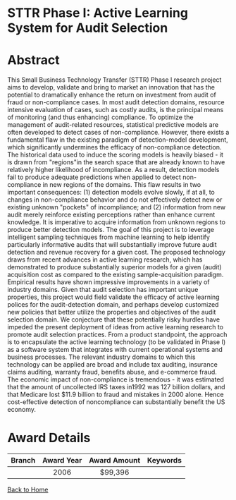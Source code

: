 
STTR Phase I: Active Learning System for Audit Selection
========================================================

# Abstract


This Small Business Technology Transfer (STTR) Phase I research project aims to develop, validate and bring to market an innovation that has the potential to dramatically enhance the return on investment from audit of fraud or non-compliance cases. In most audit detection domains, resource intensive evaluation of cases, such as costly audits, is the principal means of monitoring (and thus enhancing) compliance. To optimize the management of audit-related resources, statistical predictive models are often developed to detect cases of non-compliance. However, there exists a fundamental flaw in the existing paradigm of detection-model development, which significantly undermines the efficacy of non-compliance detection. The historical data used to induce the scoring models is heavily biased - it is drawn from "regions"in the search space that are already known to have relatively higher likelihood of incompliance. As a result, detection models fail to produce adequate predictions when applied to detect non-compliance in new regions of the domains. This flaw results in two important consequences: (1) detection models evolve slowly, if at all, to changes in non-compliance behavior and do not effectively detect new or existing unknown "pockets" of  incompliance; and (2) information from new audit merely reinforce existing perceptions rather than enhance current knowledge. It is imperative to acquire information from unknown regions to produce better detection models. The goal of this project is to leverage intelligent sampling techniques from machine learning to help identify particularly informative audits that will substantially improve future audit detection and revenue recovery for a given cost. The proposed technology draws from recent advances in active learning research, which has demonstrated to produce substantially superior models for a given (audit) acquisition cost as compared to the existing sample-acquisition paradigm. Empirical results have shown impressive improvements in a variety of industry domains. Given that audit selection has important unique properties, this project would field validate the efficacy of active learning polices for the audit-detection domain, and perhaps develop customized new policies that better utilize the properties and objectives of the audit selection domain. We conjecture that these potentially risky hurdles have impeded the present deployment of ideas from active learning research to promote audit selection practices. From a product standpoint, the approach is to encapsulate the active learning technology (to be validated in Phase I) as a software system that integrates with current operational systems and business processes. The relevant industry domains to which this technology can be applied are broad and include tax auditing, insurance claims auditing, warranty fraud, benefits abuse, and e-commerce fraud. The economic impact of non-compliance is tremendous - it was estimated that the amount of uncollected IRS taxes in1992 was 127 billion dollars, and that Medicare lost $11.9 billion to fraud and mistakes in 2000 alone. Hence cost-effective detection of noncompliance can substantially benefit the US economy.  

# Award Details

|Branch|Award Year|Award Amount|Keywords|
| :---: | :---: | :---: | :---: |
||2006|$99,396||
  
  


[Back to Home](https://github.com/chrischow/dod_sbir_awards#86)